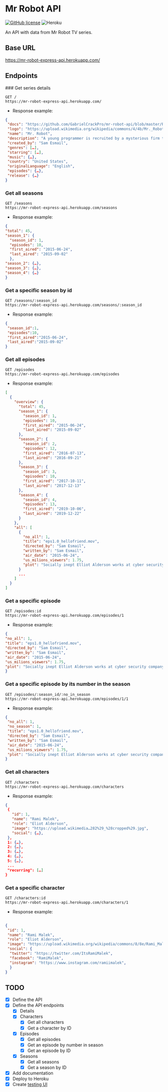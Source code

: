 # Mr Robot API
[![GitHub license](https://img.shields.io/github/license/Naereen/StrapDown.js.svg)](https://github.com/GabrielCrackPro/mr-robot-api/master/LICENSE)
![Heroku](https://pyheroku-badge.herokuapp.com/?app=mr-robot-express-api)

An API with data from Mr Robot TV series.

## Base URL
https://mr-robot-express-api.herokuapp.com/

## Endpoints

### Get series details


`````
GET /
https://mr-robot-express-api.herokuapp.com/
`````
- Response example:
`````json
{
 "docs": "https://github.com/GabrielCrackPro/mr-robot-api/blob/master/README.md",
 "logo": "https://upload.wikimedia.org/wikipedia/commons/4/4b/Mr._Robot_Logo.svg",
 "name": "Mr. Robot",
 "description": "A young programmer is recruited by a mysterious firm to participate in its latest experiment, the one that will ultimately save the world.",
 "created_by": "Sam Esmail",
 "genres": […],
 "starring": […],
 "music": {…},
 "country": "United States",
 "originalLanguage": "English",
 "episodes": {…},
 "release": {…}
}
`````

### Get all seasons
`````
GET /seasons
https://mr-robot-express-api.herokuapp.com/seasons
`````
- Response example:
`````json
{	
"total": 45,
"season_1": {
  "season_id": 1,
  "episodes": 10,
  "first_aired": "2015-06-24",
  "last_aired": "2015-09-02"
  },
"season_2": {…},
"season_3": {…},
"season_4": {…}
}
`````

### Get a specific season by id
`````
GET /seasons/:season_id
https://mr-robot-express-api.herokuapp.com/seasons/:season_id
`````
- Response example:
`````json
{
 "season_id":1,
 "episodes":10,
 "first_aired":"2015-06-24",
 "last_aired":"2015-09-02"
}
`````

### Get all episodes
`````
GET /episodes
https://mr-robot-express-api.herokuapp.com/episodes
`````
- Response example:
````json
[
  {
    "overview": {
      "total": 45,
      "season_1": {
        "season_id": 1,
        "episodes": 10,
        "first_aired": "2015-06-24",
        "last_aired": "2015-09-02"
      },
      "season_2": {
        "season_id": 2,
        "episodes": 12,
        "first_aired": "2016-07-13",
        "last_aired": "2016-09-21"
      },
      "season_3": {
        "season_id": 3,
        "episodes": 10,
        "first_aired": "2017-10-11",
        "last_aired": "2017-12-13"
      },
      "season_4": {
        "season_id": 4,
        "episodes": 13,
        "first_aired": "2019-10-06",
        "last_aired": "2019-12-22"
      }
    },
    "all": [
      {
        "no_all": 1,
        "title": "eps1.0_hellofriend.mov",
        "directed_by": "Sam Esmail",
        "written_by": "Sam Esmail",
        "air_date": "2015-06-24",
        "us_milions_viewers": 1.75,
        "plot": "Socially inept Elliot Alderson works at cyber security company Allsafe. At night, he hacks social media, personal information, and bank records, including those of his co-workers, therapist, and a drug dealer. Elliot stops a DDoS attack against Allsafe's biggest client, E Corp. He identifies a file labeled fsociety00.dat and a text file asking him not to destroy malware he finds hidden on E Corp's server. Mr. Robot, the mysterious leader of the hacker group fsociety, contacts Elliot on the subway. Fsociety invites Elliot to join them in starting a digital revolution; they plan to delete all debt records held by E Corp. He is intrigued and eventually agrees. As his first collaborative act with fsociety, Elliot provides the FBI with an encrypted file falsely implicating Terry Colby, E Corp's own chief technology officer (CTO) as the orchestrator of the attack."
      }
      ...
    ]
  }
]
````
### Get a specific episode
````
GET /episodes:id
https://mr-robot-express-api.herokuapp.com/episodes/1
````
- Response example:
````json
{
"no_all": 1,
"title": "eps1.0_hellofriend.mov",
"directed_by": "Sam Esmail",
"written_by": "Sam Esmail",
"air_date": "2015-06-24",
"us_milions_viewers": 1.75,
"plot": "Socially inept Elliot Alderson works at cyber security company Allsafe. At night, he hacks social media, personal information, and bank records, including those of his co-workers, therapist, and a drug dealer. Elliot stops a DDoS attack against Allsafe's biggest client, E Corp. He identifies a file labeled fsociety00.dat and a text file asking him not to destroy malware he finds hidden on E Corp's server. Mr. Robot, the mysterious leader of the hacker group fsociety, contacts Elliot on the subway. Fsociety invites Elliot to join them in starting a digital revolution; they plan to delete all debt records held by E Corp. He is intrigued and eventually agrees. As his first collaborative act with fsociety, Elliot provides the FBI with an encrypted file falsely implicating Terry Colby, E Corp's own chief technology officer (CTO) as the orchestrator of the attack."
}
````

### Get a specific episode by its number in the season
````
GET /episodes/:season_id/:no_in_season
https://mr-robot-express-api.herokuapp.com/episodes/1/1
````
- Response example:
````json
{
 "no_all": 1,
 "no_season": 1,
 "title": "eps1.0_hellofriend.mov",
 "directed_by": "Sam Esmail",
 "written_by": "Sam Esmail",
 "air_date": "2015-06-24",
 "us_milions_viewers": 1.75,
 "plot": "Socially inept Elliot Alderson works at cyber security company Allsafe. At night, he hacks social media, personal information, and bank records, including those of his co-workers, therapist, and a drug dealer. Elliot stops a DDoS attack against Allsafe's biggest client, E Corp. He identifies a file labeled fsociety00.dat and a text file asking him not to destroy malware he finds hidden on E Corp's server. Mr. Robot, the mysterious leader of the hacker group fsociety, contacts Elliot on the subway. Fsociety invites Elliot to join them in starting a digital revolution; they plan to delete all debt records held by E Corp. He is intrigued and eventually agrees. As his first collaborative act with fsociety, Elliot provides the FBI with an encrypted file falsely implicating Terry Colby, E Corp's own chief technology officer (CTO) as the orchestrator of the attack."
}
````
### Get all characters
`````
GET /characters
https://mr-robot-express-api.herokuapp.com/characters
`````
- Response example:
````json
{
 {
   "id": 1,
   "name": "Rami Malek",
   "role": "Eliot Alderson",
   "image": "https://upload.wikimedia…282%29_%28cropped%29.jpg",
   "social": {…},
 },
 1: {…},
 2: {…},
 3: {…},
 4: {…},
 5: {…},
 ...
 "recurring": […]
}
````
### Get a specific character
````
GET /characters:id
https://mr-robot-express-api.herokuapp.com/characters/1
````
- Response example:
````json
	
{
 "id": 1,
 "name": "Rami Malek",
 "role": "Eliot Alderson",
 "image": "https://upload.wikimedia.org/wikipedia/commons/8/8e/Rami_Malek_in_2015_%282%29_%28cropped%29.jpg",
 "social": {
  "twitter": "https://twitter.com/ItsRamiMalek",
  "facebook": "RamiMalek",
  "instagram": "https://www.instagram.com/ramiimalek",
  }
}
````
## TODO

- [x] Define the API
- [x] Define the API endpoints
  - [x] Details
  - [x] Characters
    - [x] Get all characters
    - [x] Get a character by ID
  - [x] Episodes
    - [x] Get all episodes
    - [x] Get an episode by number in season
    - [x] Get an episode by ID
  - [x] Seasons
    - [x] Get all seasons
    - [x] Get a season by ID
- [x] Add documentation
- [x] Deploy to Heroku
- [x] Create <a href="https://mr-robot-frontend.surge.sh" target="_blank">testing UI</a>
